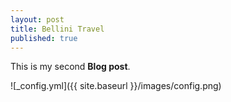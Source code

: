 ```yaml
---
layout: post
title: Bellini Travel
published: true
---
```


This is my second **Blog post**.

![_config.yml]({{ site.baseurl }}/images/config.png)
